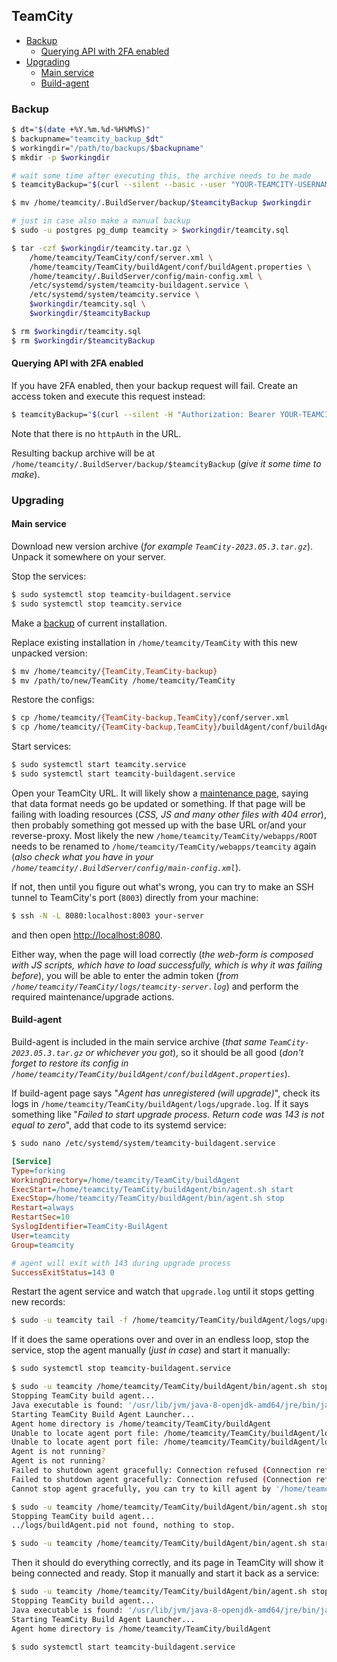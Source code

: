 ## TeamCity

<!-- MarkdownTOC -->

- [Backup](#backup)
    - [Querying API with 2FA enabled](#querying-api-with-2fa-enabled)
- [Upgrading](#upgrading)
    - [Main service](#main-service)
    - [Build-agent](#build-agent)

<!-- /MarkdownTOC -->

### Backup

``` sh
$ dt="$(date +%Y.%m.%d-%H%M%S)"
$ backupname="teamcity_backup_$dt"
$ workingdir="/path/to/backups/$backupname"
$ mkdir -p $workingdir

# wait some time after executing this, the archive needs to be made
$ teamcityBackup="$(curl --silent --basic --user "YOUR-TEAMCITY-USERNAME:YOUR-TEAMCITY-PASSWORD" -X POST "http://localhost/teamcity/httpAuth/app/rest/server/backup?includeDatabase=true&includeConfigs=true&includeSupplementaryData=true&includeBuildLogs=true&fileName=teamcity-backup")"

$ mv /home/teamcity/.BuildServer/backup/$teamcityBackup $workingdir

# just in case also make a manual backup
$ sudo -u postgres pg_dump teamcity > $workingdir/teamcity.sql

$ tar -czf $workingdir/teamcity.tar.gz \
    /home/teamcity/TeamCity/conf/server.xml \
    /home/teamcity/TeamCity/buildAgent/conf/buildAgent.properties \
    /home/teamcity/.BuildServer/config/main-config.xml \
    /etc/systemd/system/teamcity-buildagent.service \
    /etc/systemd/system/teamcity.service \
    $workingdir/teamcity.sql \
    $workingdir/$teamcityBackup

$ rm $workingdir/teamcity.sql
$ rm $workingdir/$teamcityBackup
```

#### Querying API with 2FA enabled

If you have 2FA enabled, then your backup request will fail. Create an access token and execute this request instead:

``` sh
$ teamcityBackup="$(curl --silent -H "Authorization: Bearer YOUR-TEAMCITY-ACCESS-TOKEN" -X POST "http://localhost/teamcity/app/rest/server/backup?includeDatabase=true&includeConfigs=true&includeSupplementaryData=true&includeBuildLogs=true&fileName=teamcity-backup")"
```

Note that there is no `httpAuth` in the URL.

Resulting backup archive will be at `/home/teamcity/.BuildServer/backup/$teamcityBackup` (*give it some time to make*).

### Upgrading

#### Main service

Download new version archive (*for example `TeamCity-2023.05.3.tar.gz`*). Unpack it somewhere on your server.

Stop the services:

``` sh
$ sudo systemctl stop teamcity-buildagent.service
$ sudo systemctl stop teamcity.service
```

Make a [backup](#backup) of current installation.

Replace existing installation in `/home/teamcity/TeamCity` with this new unpacked version:

``` sh
$ mv /home/teamcity/{TeamCity,TeamCity-backup}
$ mv /path/to/new/TeamCity /home/teamcity/TeamCity
```

Restore the configs:

``` sh
$ cp /home/teamcity/{TeamCity-backup,TeamCity}/conf/server.xml
$ cp /home/teamcity/{TeamCity-backup,TeamCity}/buildAgent/conf/buildAgent.properties
```

Start services:

``` sh
$ sudo systemctl start teamcity.service
$ sudo systemctl start teamcity-buildagent.service
```

Open your TeamCity URL. It will likely show a [maintenance page](https://jetbrains.com/help/teamcity/teamcity-maintenance-mode.html), saying that data format needs go be updated or something. If that page will be failing with loading resources (*CSS, JS and many other files with 404 error*), then probably something got messed up with the base URL or/and your reverse-proxy. Most likely the new `/home/teamcity/TeamCity/webapps/ROOT` needs to be renamed to `/home/teamcity/TeamCity/webapps/teamcity` again (*also check what you have in your `/home/teamcity/.BuildServer/config/main-config.xml`*).

If not, then until you figure out what's wrong, you can try to make an SSH tunnel to TeamCity's port (`8003`) directly from your machine:

``` sh
$ ssh -N -L 8080:localhost:8003 your-server
```

and then open <http://localhost:8080>.

Either way, when the page will load correctly (*the web-form is composed with JS scripts, which have to load successfully, which is why it was failing before*), you will be able to enter the admin token (*from `/home/teamcity/TeamCity/logs/teamcity-server.log`*) and perform the required maintenance/upgrade actions.

#### Build-agent

Build-agent is included in the main service archive (*that same `TeamCity-2023.05.3.tar.gz` or whichever you got*), so it should be all good (*don't forget to restore its config in `/home/teamcity/TeamCity/buildAgent/conf/buildAgent.properties`*).

If build-agent page says "*Agent has unregistered (will upgrade)*", check its logs in `/home/teamcity/TeamCity/buildAgent/logs/upgrade.log`. If it says something like "*Failed to start upgrade process. Return code was 143 is not equal to zero*", add that code to its systemd service:

``` sh
$ sudo nano /etc/systemd/system/teamcity-buildagent.service
```
``` ini
[Service]
Type=forking
WorkingDirectory=/home/teamcity/TeamCity/buildAgent
ExecStart=/home/teamcity/TeamCity/buildAgent/bin/agent.sh start
ExecStop=/home/teamcity/TeamCity/buildAgent/bin/agent.sh stop
Restart=always
RestartSec=10
SyslogIdentifier=TeamCity-BuilAgent
User=teamcity
Group=teamcity

# agent will exit with 143 during upgrade process
SuccessExitStatus=143 0
```

Restart the agent service and watch that `upgrade.log` until it stops getting new records:

``` sh
$ sudo -u teamcity tail -f /home/teamcity/TeamCity/buildAgent/logs/upgrade.log
```

If it does the same operations over and over in an endless loop, stop the service, stop the agent manually (*just in case*) and start it manually:

``` sh
$ sudo systemctl stop teamcity-buildagent.service

$ sudo -u teamcity /home/teamcity/TeamCity/buildAgent/bin/agent.sh stop
Stopping TeamCity build agent...
Java executable is found: '/usr/lib/jvm/java-8-openjdk-amd64/jre/bin/java'
Starting TeamCity Build Agent Launcher...
Agent home directory is /home/teamcity/TeamCity/buildAgent
Unable to locate agent port file: /home/teamcity/TeamCity/buildAgent/logs/buildAgent.xmlRpcPort
Unable to locate agent port file: /home/teamcity/TeamCity/buildAgent/logs/buildAgent.xmlRpcPort
Agent is not running?
Agent is not running?
Failed to shutdown agent gracefully: Connection refused (Connection refused)
Failed to shutdown agent gracefully: Connection refused (Connection refused)
Cannot stop agent gracefully, you can try to kill agent by '/home/teamcity/TeamCity/buildAgent/bin/agent.sh stop kill' command

$ sudo -u teamcity /home/teamcity/TeamCity/buildAgent/bin/agent.sh stop kill
Stopping TeamCity build agent...
../logs/buildAgent.pid not found, nothing to stop.

$ sudo -u teamcity /home/teamcity/TeamCity/buildAgent/bin/agent.sh start
```

Then it should do everything correctly, and its page in TeamCity will show it being connected and ready. Stop it manually and start it back as a service:

``` sh
$ sudo -u teamcity /home/teamcity/TeamCity/buildAgent/bin/agent.sh stop
Stopping TeamCity build agent...
Java executable is found: '/usr/lib/jvm/java-8-openjdk-amd64/jre/bin/java'
Starting TeamCity Build Agent Launcher...
Agent home directory is /home/teamcity/TeamCity/buildAgent

$ sudo systemctl start teamcity-buildagent.service
```
